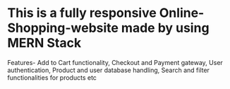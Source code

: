 # This is a fully responsive Online-Shopping-website made by using MERN Stack
Features-
        Add to Cart functionality,
        Checkout and Payment gateway,
        User authentication,
        Product and user database handling,
        Search and filter functionalities for products etc
